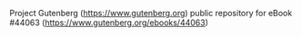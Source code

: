 Project Gutenberg (https://www.gutenberg.org) public repository for eBook #44063 (https://www.gutenberg.org/ebooks/44063)
